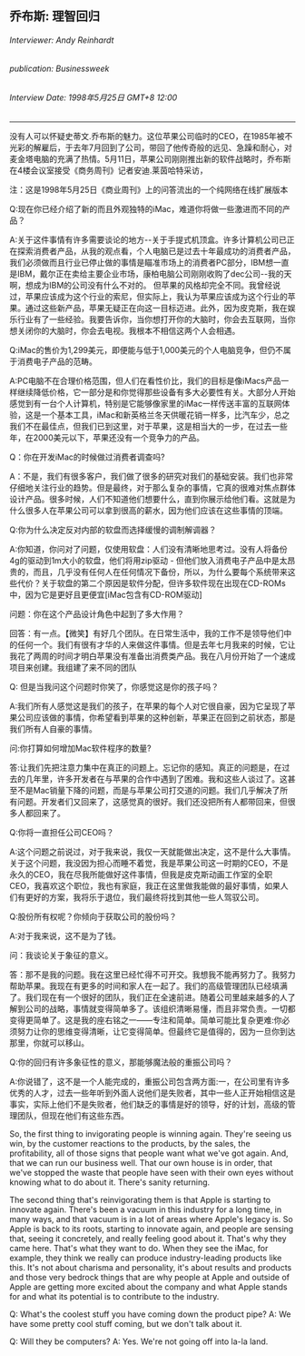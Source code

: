 ## 乔布斯: 理智回归

###### Interviewer: Andy Reinhardt
###### publication: Businessweek
###### Interview Date: 1998年5月25日 GMT+8 12:00
---

没有人可以怀疑史蒂文.乔布斯的魅力。这位苹果公司临时的CEO，在1985年被不光彩的解雇后，于去年7月回到了公司，带回了他传奇般的远见、急躁和耐心，对麦金塔电脑的充满了热情。5月11日，苹果公司刚刚推出新的软件战略时，乔布斯在4楼会议室接受《商务周刊》记者安迪.莱茵哈特采访，

注：这是1998年5月25日《商业周刊》上的问答流出的一个纯网络在线扩展版本

Q:现在你已经介绍了新的而且外观独特的iMac，难道你将做一些激进而不同的产品？

A:关于这件事情有许多需要谈论的地方--关于手提式机顶盒。许多计算机公司已正在探索消费者产品，从我的观点看，个人电脑已是过去十年最成功的消费者产品，我们必须做而且行业已停止做的事情是瞄准市场上的消费者PC部分，IBM想一直是IBM，戴尔正在卖给主要企业市场，康柏电脑公司刚刚收购了dec公司--我的天啊，想成为IBM的公司没有什么不对的。
但苹果的风格却完全不同。我曾经说过，苹果应该成为这个行业的索尼，但实际上，我认为苹果应该成为这个行业的苹果。通过这些新产品，苹果无疑正在向这一目标迈进。此外，因为皮克斯，我在娱乐行业有了一些经验。我要告诉你，当你想打开你的大脑时，你会去互联网，当你想关闭你的大脑时，你会去电视。我根本不相信这两个人会相遇。

Q:iMac的售价为1,299美元，即便能与低于1,000美元的个人电脑竞争，但仍不属于消费电子产品的范畴。

A:PC电脑不在合理价格范围，但人们在看性价比，我们的目标是像iMacs产品一样继续降低价格，它一部分是和你觉得那些设备有多大必要性有关。大部分人开始感觉到有一台个人计算机，特别是它能够像家里的iMac一样传送丰富的互联网体验，这是一个基本工具，iMac和新英格兰冬天供暖花销一样多，比汽车少，总之我们不在最佳点，但我们已到这里，对于苹果，这是相当大的一步，在过去一些年，在2000美元以下，苹果还没有一个竞争力的产品。

Q：你在开发iMac的时候做过消费者调查吗?

A：不是，我们有很多客户，我们做了很多的研究对我们的基础安装。我们也非常仔细地关注行业的趋势。但是最终，对于那么复杂的事情，它真的很难对焦点群体设计产品。很多时候，人们不知道他们想要什么，直到你展示给他们看。这就是为什么很多人在苹果公司可以拿到很高的薪水，因为他们应该在这些事情的顶端。

Q:你为什么决定反对内部的软盘而选择缓慢的调制解调器？

A:你知道，你问对了问题，仅使用软盘：人们没有清晰地思考过。没有人将备份4g的驱动到1m大小的软盘，他们将用zip驱动 - 但他们放入消费电子产品中是太昂贵的，而且，几乎没有任何人在任何情况下备份，所以，为什么要每个系统带来这些代价？关于软盘的第二个原因是软件分配，但许多软件现在出现在CD-ROMs中，因为它是更好且更便宜[iMac包含有CD-ROM驱动]

问题：你在这个产品设计角色中起到了多大作用？

回答：有一点。【微笑】有好几个团队。在日常生活中，我的工作不是领导他们中的任何一个。我们有很有才华的人来做这件事情。但是去年七月我来的时候，它让我花了两周的时间才明白苹果没有准备出消费类产品。我在八月份开始了一个速成项目来创建。我组建了来不同的团队

Q: 但是当我问这个问题时你笑了，你感觉这是你的孩子吗？

A:我们所有人感觉这是我们的孩子，在苹果的每个人对它很自豪，因为它呈现了苹果公司应该做的事情，你希望看到苹果的这种创新，苹果正在回到之前状态，那是我们所有人自豪的事情。

问:你打算如何增加Mac软件程序的数量?

答:让我们先把注意力集中在真正的问题上。忘记你的感知。真正的问题是，在过去的几年里，许多开发者在与苹果的合作中遇到了困难。我和这些人谈过了。这甚至不是Mac销量下降的问题，而是与苹果公司打交道的问题。我们几乎解决了所有问题。开发者们又回来了，这感觉真的很好。我们还没把所有人都带回来，但很多人都回来了。

Q:你将一直担任公司CEO吗？

A:这个问题之前说过，对于我来说，我仅一天就能做出决定，这不是什么大事情。关于这个问题，我没因为担心而睡不着觉，我是苹果公司这一时期的CEO，不是永久的CEO，我在尽我所能做好这件事情，但我是皮克斯动画工作室的全职CEO，我喜欢这个职位，我也有家庭，我正在这里做我能做的最好事情，如果人们有更好的方案，我将乐于退位，我们最终将找到其他一些人驾驭公司。

Q:股份所有权呢？你倾向于获取公司的股份吗？

A:对于我来说，这不是为了钱。

问：我谈论关于象征的意义。

答：那不是我的问题。我在这里已经忙得不可开交。我想我不能再努力了。我努力帮助苹果。我现在有更多的时间和家人在一起了。我们的高级管理团队已经填满了。我们现在有一个很好的团队，我们正在全速前进。随着公司里越来越多的人了解到公司的战略，事情就变得简单多了。该组织清晰易懂，而且非常负责。一切都变得更简单了。这是我的座右铭之一——专注和简单。简单可能比复杂更难:你必须努力让你的思维变得清晰，让它变得简单。但最终它是值得的，因为一旦你到达那里，你就可以移山。

Q:你的回归有许多象征性的意义，那能够魔法般的重振公司吗？

A:你说错了，这不是一个人能完成的，重振公司包含两方面:一，在公司里有许多优秀的人才，过去一些年听到外面人说他们是失败者，其中一些人正开始相信这是事实，实际上他们不是失败者，他们缺乏的事情是好的领导，好的计划，高级的管理团队，但现在他们有这些东西。

So, the first thing to invigorating people is winning again. They're seeing us win, by the customer reactions to the products, by the sales, the profitability, all of those signs that people want what we've got again. And, that we can run our business well. That our own house is in order, that we've stopped the waste that people have seen with their own eyes without knowing what to do about it. There's sanity returning.

The second thing that's reinvigorating them is that Apple is starting to innovate again. There's been a vacuum in this industry for a long time, in many ways, and that vacuum is in a lot of areas where Apple's legacy is. So Apple is back to its roots, starting to innovate again, and people are sensing that, seeing it concretely, and really feeling good about it. That's why they came here. That's what they want to do. When they see the iMac, for example, they think we really can produce industry-leading products like this. It's not about charisma and personality, it's about results and products and those very bedrock things that are why people at Apple and outside of Apple are getting more excited about the company and what Apple stands for and what its potential is to contribute to the industry.

Q: What's the coolest stuff you have coming down the product pipe?
A: We have some pretty cool stuff coming, but we don't talk about it.

Q: Will they be computers?
A: Yes. We're not going off into la-la land.
